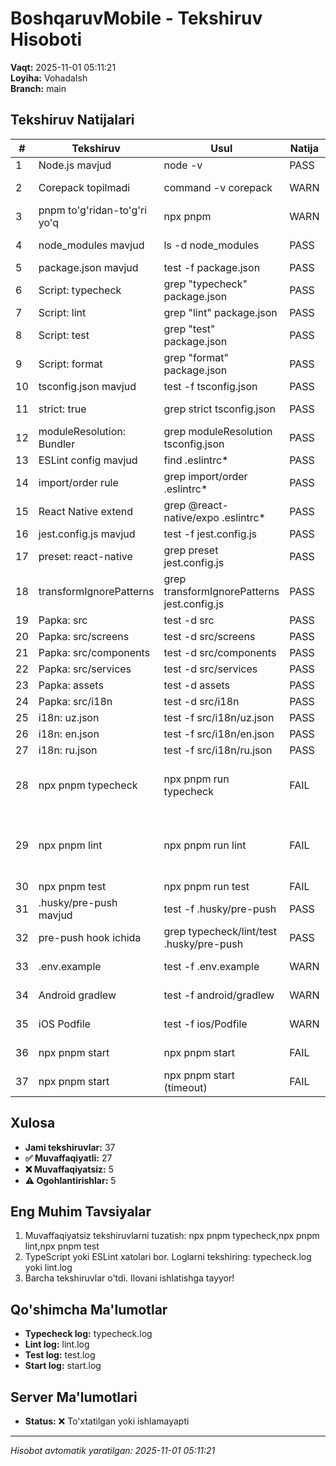 # BoshqaruvMobile - Tekshiruv Hisoboti

**Vaqt:** 2025-11-01 05:11:21  
**Loyiha:** VohadaIsh  
**Branch:** main

## Tekshiruv Natijalari

| #   | Tekshiruv                    | Usul                                        | Natija | Izoh                                                                                            |
| --- | ---------------------------- | ------------------------------------------- | ------ | ----------------------------------------------------------------------------------------------- |
| 1   | Node.js mavjud               | node -v                                     | PASS   | v25.1.0                                                                                         |
| 2   | Corepack topilmadi           | command -v corepack                         | WARN   | Corepack o'rnatilmagan                                                                          |
| 3   | pnpm to'g'ridan-to'g'ri yo'q | npx pnpm                                    | WARN   | npx pnpm ishlatiladi (10.20.0)                                                                  |
| 4   | node_modules mavjud          | ls -d node_modules                          | PASS   | Dependencies o'rnatilgan                                                                        |
| 5   | package.json mavjud          | test -f package.json                        | PASS   | Config fayl topildi                                                                             |
| 6   | Script: typecheck            | grep "typecheck" package.json               | PASS   | Mavjud                                                                                          |
| 7   | Script: lint                 | grep "lint" package.json                    | PASS   | Mavjud                                                                                          |
| 8   | Script: test                 | grep "test" package.json                    | PASS   | Mavjud                                                                                          |
| 9   | Script: format               | grep "format" package.json                  | PASS   | Mavjud                                                                                          |
| 10  | tsconfig.json mavjud         | test -f tsconfig.json                       | PASS   | Config fayl topildi                                                                             |
| 11  | strict: true                 | grep strict tsconfig.json                   | PASS   | TypeScript strict mode yoqilgan                                                                 |
| 12  | moduleResolution: Bundler    | grep moduleResolution tsconfig.json         | PASS   | To'g'ri sozlangan                                                                               |
| 13  | ESLint config mavjud         | find .eslintrc\*                            | PASS   | .eslintrc.js                                                                                    |
| 14  | import/order rule            | grep import/order .eslintrc\*               | PASS   | Qoida mavjud                                                                                    |
| 15  | React Native extend          | grep @react-native/expo .eslintrc\*         | PASS   | React Native sozlamalari mavjud                                                                 |
| 16  | jest.config.js mavjud        | test -f jest.config.js                      | PASS   | Config fayl topildi                                                                             |
| 17  | preset: react-native         | grep preset jest.config.js                  | PASS   | To'g'ri preset                                                                                  |
| 18  | transformIgnorePatterns      | grep transformIgnorePatterns jest.config.js | PASS   | Sozlangan                                                                                       |
| 19  | Papka: src                   | test -d src                                 | PASS   | Mavjud                                                                                          |
| 20  | Papka: src/screens           | test -d src/screens                         | PASS   | Mavjud                                                                                          |
| 21  | Papka: src/components        | test -d src/components                      | PASS   | Mavjud                                                                                          |
| 22  | Papka: src/services          | test -d src/services                        | PASS   | Mavjud                                                                                          |
| 23  | Papka: assets                | test -d assets                              | PASS   | Mavjud                                                                                          |
| 24  | Papka: src/i18n              | test -d src/i18n                            | PASS   | Mavjud                                                                                          |
| 25  | i18n: uz.json                | test -f src/i18n/uz.json                    | PASS   | 84 ta kalitlar                                                                                  |
| 26  | i18n: en.json                | test -f src/i18n/en.json                    | PASS   | 103 ta kalitlar                                                                                 |
| 27  | i18n: ru.json                | test -f src/i18n/ru.json                    | PASS   | 103 ta kalitlar                                                                                 |
| 28  | npx pnpm typecheck           | npx pnpm run typecheck                      | FAIL   | Property 'onPress' does not exist on type 'IntrinsicAttributes & JobCardProps'.                 |
| 29  | npx pnpm lint                | npx pnpm run lint                           | FAIL   | 11:3 error 'CardStyleInterpolators' is defined but never used @typescript-eslint/no-unused-vars |
| 30  | npx pnpm test                | npx pnpm run test                           | FAIL   |                                                                                                 |
| 31  | .husky/pre-push mavjud       | test -f .husky/pre-push                     | PASS   | Hook fayl topildi                                                                               |
| 32  | pre-push hook ichida         | grep typecheck/lint/test .husky/pre-push    | PASS   | Barcha tekshiruvlar mavjud                                                                      |
| 33  | .env.example                 | test -f .env.example                        | WARN   | Example fayl mavjud emas                                                                        |
| 34  | Android gradlew              | test -f android/gradlew                     | WARN   | Android setup topilmadi (Expo managed mode)                                                     |
| 35  | iOS Podfile                  | test -f ios/Podfile                         | WARN   | iOS setup topilmadi (Expo managed mode)                                                         |
| 36  | npx pnpm start               | npx pnpm start                              | FAIL   | Process yiqildi: env: load .env                                                                 |
| 37  | npx pnpm start               | npx pnpm start (timeout)                    | FAIL   | Server 30s ichida ishga tushmadi                                                                |

## Xulosa

- **Jami tekshiruvlar:** 37
- **✅ Muvaffaqiyatli:** 27
- **❌ Muvaffaqiyatsiz:** 5
- **⚠️ Ogohlantirishlar:** 5

## Eng Muhim Tavsiyalar

1. Muvaffaqiyatsiz tekshiruvlarni tuzatish: npx pnpm typecheck,npx pnpm lint,npx pnpm test
2. TypeScript yoki ESLint xatolari bor. Loglarni tekshiring: typecheck.log yoki lint.log
3. Barcha tekshiruvlar o'tdi. Ilovani ishlatishga tayyor!

## Qo'shimcha Ma'lumotlar

- **Typecheck log:** typecheck.log
- **Lint log:** lint.log
- **Test log:** test.log
- **Start log:** start.log

## Server Ma'lumotlari

- **Status:** ❌ To'xtatilgan yoki ishlamayapti

---

_Hisobot avtomatik yaratilgan: 2025-11-01 05:11:21_
